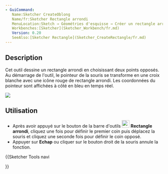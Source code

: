 ```yaml
---
- GuiCommand:
   Name:Sketcher CreateOblong
   Name/fr:Sketcher Rectangle arrondi
   MenuLocation:Sketch → Géométries d'esquisse → Créer un rectangle arrondi
   Workbenches:[Sketcher](Sketcher_Workbench/fr.md)
   Version: 0.20
   SeeAlso:[Sketcher Rectangle](Sketcher_CreateRectangle/fr.md)
---
```


## Description

Cet outil dessine un rectangle arrondi en choisissant deux points opposés. Au démarrage de l\'outil, le pointeur de la souris se transforme en une croix blanche avec une icône rouge de rectangle arrondi. Les coordonnées du pointeur sont affichées à côté en bleu en temps réel.

![](images/SketcherCreateRoundedRectangleExample.png‎ )

## Utilisation

-   Après avoir appuyé sur le bouton de la barre d\'outils <img alt="" src=images/Sketcher_CreateOblong.svg  style="width:24px;"> **Rectangle arrondi**, cliquez une fois pour définir le premier coin puis déplacez la souris et cliquez une seconde fois pour définir le coin opposé.
-   Appuyer sur **Echap** ou cliquer sur le bouton droit de la souris annule la fonction.





{{Sketcher Tools navi

}} 
